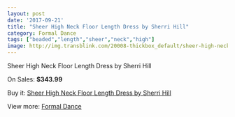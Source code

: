 ```yaml
---
layout: post
date: '2017-09-21'
title: "Sheer High Neck Floor Length Dress by Sherri Hill"
category: Formal Dance
tags: ["beaded","length","sheer","neck","high"]
image: http://img.transblink.com/20008-thickbox_default/sheer-high-neck-floor-length-dress-by-sherri-hill.jpg
---
```

Sheer High Neck Floor Length Dress by Sherri Hill

On Sales: **$343.99**
<a href="https://www.transblink.com/en/formal-dance/6301-sheer-high-neck-floor-length-dress-by-sherri-hill.html"><amp-img layout="responsive" width="600" height="600" src="//img.transblink.com/20008-thickbox_default/sheer-high-neck-floor-length-dress-by-sherri-hill.jpg" alt="Sheer High Neck Floor Length Dress by Sherri Hill 0" /></a>
<a href="https://www.transblink.com/en/formal-dance/6301-sheer-high-neck-floor-length-dress-by-sherri-hill.html"><amp-img layout="responsive" width="600" height="600" src="//img.transblink.com/20011-thickbox_default/sheer-high-neck-floor-length-dress-by-sherri-hill.jpg" alt="Sheer High Neck Floor Length Dress by Sherri Hill 1" /></a>
<a href="https://www.transblink.com/en/formal-dance/6301-sheer-high-neck-floor-length-dress-by-sherri-hill.html"><amp-img layout="responsive" width="600" height="600" src="//img.transblink.com/20010-thickbox_default/sheer-high-neck-floor-length-dress-by-sherri-hill.jpg" alt="Sheer High Neck Floor Length Dress by Sherri Hill 2" /></a>
<a href="https://www.transblink.com/en/formal-dance/6301-sheer-high-neck-floor-length-dress-by-sherri-hill.html"><amp-img layout="responsive" width="600" height="600" src="//img.transblink.com/20009-thickbox_default/sheer-high-neck-floor-length-dress-by-sherri-hill.jpg" alt="Sheer High Neck Floor Length Dress by Sherri Hill 3" /></a>

Buy it: [Sheer High Neck Floor Length Dress by Sherri Hill](https://www.transblink.com/en/formal-dance/6301-sheer-high-neck-floor-length-dress-by-sherri-hill.html "Sheer High Neck Floor Length Dress by Sherri Hill")

View more: [Formal Dance](https://www.transblink.com/en/6-formal-dance "Formal Dance")